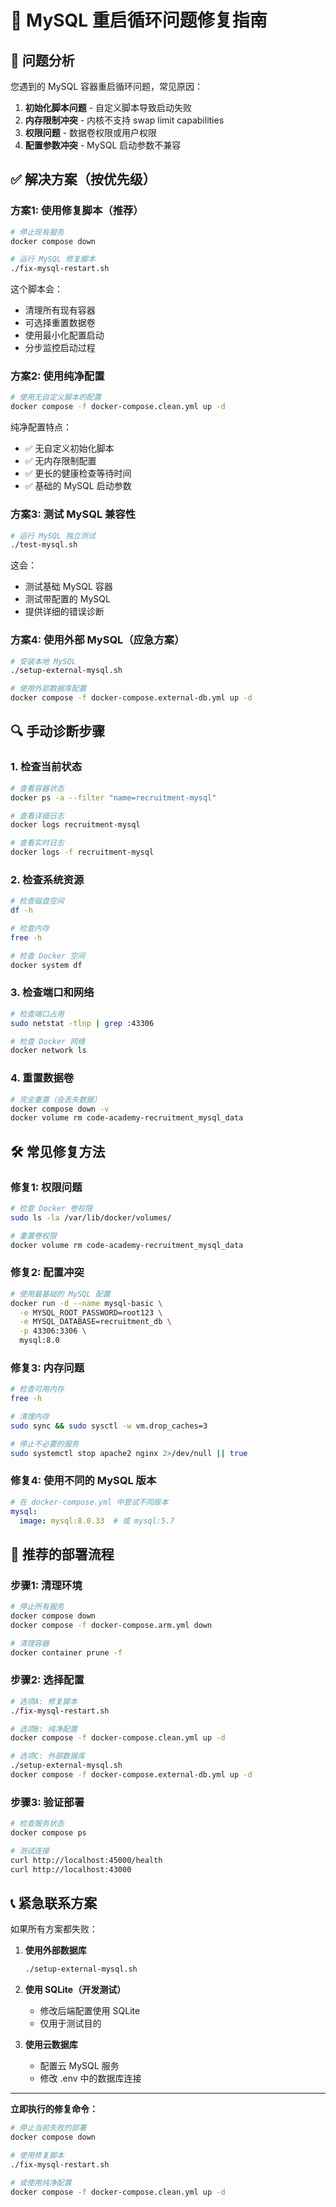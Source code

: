 # 🔧 MySQL 重启循环问题修复指南

## 🚨 问题分析

您遇到的 MySQL 容器重启循环问题，常见原因：

1. **初始化脚本问题** - 自定义脚本导致启动失败
2. **内存限制冲突** - 内核不支持 swap limit capabilities  
3. **权限问题** - 数据卷权限或用户权限
4. **配置参数冲突** - MySQL 启动参数不兼容

## ✅ 解决方案（按优先级）

### 方案1: 使用修复脚本（推荐）

```bash
# 停止现有服务
docker compose down

# 运行 MySQL 修复脚本
./fix-mysql-restart.sh
```

这个脚本会：
- 清理所有现有容器
- 可选择重置数据卷
- 使用最小化配置启动
- 分步监控启动过程

### 方案2: 使用纯净配置

```bash
# 使用无自定义脚本的配置
docker compose -f docker-compose.clean.yml up -d
```

纯净配置特点：
- ✅ 无自定义初始化脚本
- ✅ 无内存限制配置
- ✅ 更长的健康检查等待时间
- ✅ 基础的 MySQL 启动参数

### 方案3: 测试 MySQL 兼容性

```bash
# 运行 MySQL 独立测试
./test-mysql.sh
```

这会：
- 测试基础 MySQL 容器
- 测试带配置的 MySQL
- 提供详细的错误诊断

### 方案4: 使用外部 MySQL（应急方案）

```bash
# 安装本地 MySQL
./setup-external-mysql.sh

# 使用外部数据库配置
docker compose -f docker-compose.external-db.yml up -d
```

## 🔍 手动诊断步骤

### 1. 检查当前状态

```bash
# 查看容器状态
docker ps -a --filter "name=recruitment-mysql"

# 查看详细日志
docker logs recruitment-mysql

# 查看实时日志
docker logs -f recruitment-mysql
```

### 2. 检查系统资源

```bash
# 检查磁盘空间
df -h

# 检查内存
free -h

# 检查 Docker 空间
docker system df
```

### 3. 检查端口和网络

```bash
# 检查端口占用
sudo netstat -tlnp | grep :43306

# 检查 Docker 网络
docker network ls
```

### 4. 重置数据卷

```bash
# 完全重置（会丢失数据）
docker compose down -v
docker volume rm code-academy-recruitment_mysql_data
```

## 🛠️ 常见修复方法

### 修复1: 权限问题

```bash
# 检查 Docker 卷权限
sudo ls -la /var/lib/docker/volumes/

# 重置卷权限
docker volume rm code-academy-recruitment_mysql_data
```

### 修复2: 配置冲突

```bash
# 使用最基础的 MySQL 配置
docker run -d --name mysql-basic \
  -e MYSQL_ROOT_PASSWORD=root123 \
  -e MYSQL_DATABASE=recruitment_db \
  -p 43306:3306 \
  mysql:8.0
```

### 修复3: 内存问题

```bash
# 检查可用内存
free -h

# 清理内存
sudo sync && sudo sysctl -w vm.drop_caches=3

# 停止不必要的服务
sudo systemctl stop apache2 nginx 2>/dev/null || true
```

### 修复4: 使用不同的 MySQL 版本

```yaml
# 在 docker-compose.yml 中尝试不同版本
mysql:
  image: mysql:8.0.33  # 或 mysql:5.7
```

## 🚀 推荐的部署流程

### 步骤1: 清理环境

```bash
# 停止所有服务
docker compose down
docker compose -f docker-compose.arm.yml down

# 清理容器
docker container prune -f
```

### 步骤2: 选择配置

```bash
# 选项A: 修复脚本
./fix-mysql-restart.sh

# 选项B: 纯净配置
docker compose -f docker-compose.clean.yml up -d

# 选项C: 外部数据库
./setup-external-mysql.sh
docker compose -f docker-compose.external-db.yml up -d
```

### 步骤3: 验证部署

```bash
# 检查服务状态
docker compose ps

# 测试连接
curl http://localhost:45000/health
curl http://localhost:43000
```

## 📞 紧急联系方案

如果所有方案都失败：

1. **使用外部数据库**
   ```bash
   ./setup-external-mysql.sh
   ```

2. **使用 SQLite（开发测试）**
   - 修改后端配置使用 SQLite
   - 仅用于测试目的

3. **使用云数据库**
   - 配置云 MySQL 服务
   - 修改 .env 中的数据库连接

---

**立即执行的修复命令：**
```bash
# 停止当前失败的部署
docker compose down

# 使用修复脚本
./fix-mysql-restart.sh

# 或使用纯净配置
docker compose -f docker-compose.clean.yml up -d
```